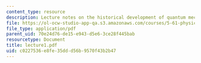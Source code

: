 ```yaml
---
content_type: resource
description: Lecture notes on the historical development of quantum mechanics.
file: https://ol-ocw-studio-app-qa.s3.amazonaws.com/courses/5-61-physical-chemistry-fall-2007/c0227536e8fe35ddd56b9570f43b2b47_lecture1.pdf
file_type: application/pdf
parent_uid: 70e24d76-de15-e943-d5e6-3ce28f445bab
resourcetype: Document
title: lecture1.pdf
uid: c0227536-e8fe-35dd-d56b-9570f43b2b47
---
```

